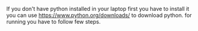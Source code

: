 If you don't have python installed in your laptop first you have to install it you can use https://www.python.org/downloads/ to download python.
for running you have to follow few steps.
